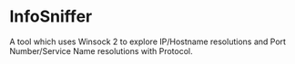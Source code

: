 # InfoSniffer
A tool which uses Winsock 2 to explore IP/Hostname resolutions and Port Number/Service Name resolutions with Protocol.
